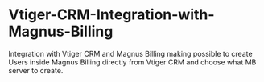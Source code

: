 # Vtiger-CRM-Integration-with-Magnus-Billing
Integration with Vtiger CRM and Magnus Billing making possible to create Users inside Magnus Biliing directly from Vtiger CRM and choose what MB server to create. 
